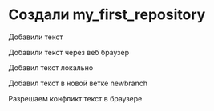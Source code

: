 ﻿# Создали my_first_repository

Добавили текст

Добавили текст через веб браузер

Добавил текст локально

Добавил текст в новой ветке newbranch

Разрешаем конфликт текст в браузере

